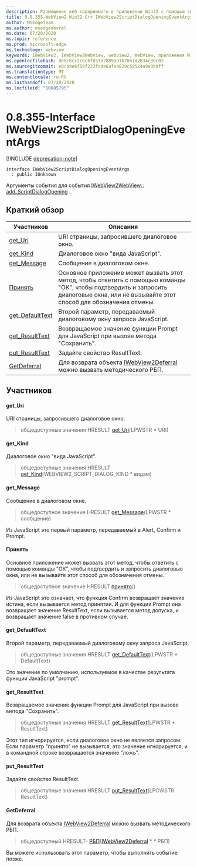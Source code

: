 ```yaml
---
description: Размещение веб-содержимого в приложении Win32 с помощью элемента управления Microsoft Edge WebView2
title: 0.8.355-WebView2 Win32 C++ IWebView2ScriptDialogOpeningEventArgs
author: MSEdgeTeam
ms.author: msedgedevrel
ms.date: 07/20/2020
ms.topic: reference
ms.prod: microsoft-edge
ms.technology: webview
keywords: IWebView2, IWebView2WebView, webview2, WebView, приложения Win32, Win32, EDGE
ms.openlocfilehash: de8c8cc2c6c6f857a2889ad167061d2834c30c02
ms.sourcegitcommit: e0cb9e6f59f222fade6afa4829c59524a9a9b9ff
ms.translationtype: MT
ms.contentlocale: ru-RU
ms.lasthandoff: 07/20/2020
ms.locfileid: "10885795"
---
```

# 0.8.355-Interface IWebView2ScriptDialogOpeningEventArgs 

[!INCLUDE [deprecation-note](../../includes/deprecation-note.md)]

```
interface IWebView2ScriptDialogOpeningEventArgs
  : public IUnknown
```

Аргументы события для события [IWebView2WebView:: add_ScriptDialogOpening](IWebView2WebView.md#add_scriptdialogopening) .

## Краткий обзор

 Участников                        | Описания
--------------------------------|---------------------------------------------
[get_Uri](#get_uri) | URI страницы, запросившего диалоговое окно.
[get_Kind](#get_kind) | Диалоговое окно "вида JavaScript".
[get_Message](#get_message) | Сообщение в диалоговом окне.
[Принять](#accept) | Основное приложение может вызвать этот метод, чтобы ответить с помощью команды "ОК", чтобы подтвердить и запросить диалоговые окна, или не вызывайте этот способ для обозначения отмены.
[get_DefaultText](#get_defaulttext) | Второй параметр, передаваемый диалоговому окну запроса JavaScript.
[get_ResultText](#get_resulttext) | Возвращаемое значение функции Prompt для JavaScript при вызове метода "Сохранить".
[put_ResultText](#put_resulttext) | Задайте свойство ResultText.
[GetDeferral](#getdeferral) | Для возврата объекта [IWebView2Deferral](IWebView2Deferral.md) можно вызвать методического РБП.

## Участников

#### get_Uri 

URI страницы, запросившего диалоговое окно.

> общедоступные значения HRESULT [get_Uri](#get_uri)(LPWSTR * URI)

#### get_Kind 

Диалоговое окно "вида JavaScript".

> общедоступные значения HRESULT [get_Kind](#get_kind)(WEBVIEW2_SCRIPT_DIALOG_KIND * видам)

#### get_Message 

Сообщение в диалоговом окне.

> общедоступное значение HRESULT [get_Message](#get_message)(LPWSTR * сообщение)

Из JavaScript это первый параметр, передаваемый в Alert, Confirm и Prompt.

#### Принять 

Основное приложение может вызвать этот метод, чтобы ответить с помощью команды "ОК", чтобы подтвердить и запросить диалоговые окна, или не вызывайте этот способ для обозначения отмены.

> общедоступное значение HRESULT [принято](#accept)()

Из JavaScript это означает, что функция Confirm возвращает значение истина, если вызывается метод принятии. И для функции Prompt она возвращает значение ResultText, если вызывается метод допуска, и возвращает значение false в противном случае.

#### get_DefaultText 

Второй параметр, передаваемый диалоговому окну запроса JavaScript.

> общедоступные значения HRESULT [get_DefaultText](#get_defaulttext)(LPWSTR * DefaultText)

Это значение по умолчанию, используемое в качестве результата функции JavaScript "prompt".

#### get_ResultText 

Возвращаемое значение функции Prompt для JavaScript при вызове метода "Сохранить".

> общедоступные значения HRESULT [get_ResultText](#get_resulttext)(LPWSTR * ResultText)

Этот тип игнорируется, если диалоговое окно не является запросом. Если параметр "принято" не вызывается, это значение игнорируется, и в командной строке возвращается значение "ложь".

#### put_ResultText 

Задайте свойство ResultText.

> общедоступные значения HRESULT [put_ResultText](#put_resulttext)(LPCWSTR ResultText)

#### GetDeferral 

Для возврата объекта [IWebView2Deferral](IWebView2Deferral.md) можно вызвать методического РБП.

> общедоступный HRESULT- [РБП](#getdeferral)([IWebView2Deferral](IWebView2Deferral.md) * * РБП)

Вы можете использовать этот параметр, чтобы выполнить событие позже.

